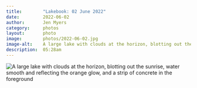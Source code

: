 ```yaml
---
title:        "Lakebook: 02 June 2022"
date:         2022-06-02
author:       Jen Myers
category:     photos
layout:       photo
image:        photos/2022-06-02.jpg
image-alt:    A large lake with clouds at the horizon, blotting out the sunrise, water smooth and reflecting the orange glow, and a strip of concrete in the foreground
description:  05:28am
---
```


<div><img alt="A large lake with clouds at the horizon, blotting out the sunrise, water smooth and reflecting the orange glow, and a strip of concrete in the foreground" src="{{ site.baseurl }}/images/photos/2022-06-02.jpg" /></div>
